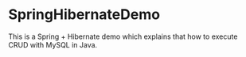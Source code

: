 # SpringHibernateDemo
This is a Spring + Hibernate demo which explains that how to execute CRUD with MySQL in Java.
